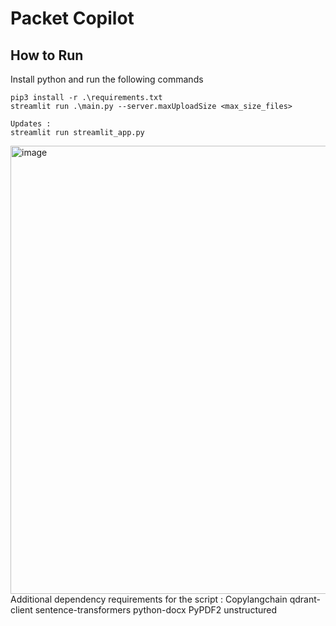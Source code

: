 # Packet Copilot

## How to Run
Install python and run the following commands
```
pip3 install -r .\requirements.txt
streamlit run .\main.py --server.maxUploadSize <max_size_files>

Updates : 
streamlit run streamlit_app.py
```
<img width="717" alt="image" src="https://github.com/user-attachments/assets/be5eff09-4073-4ea8-a9e4-f0248da34157">
Additional dependency requirements for the script : 
Copylangchain
qdrant-client
sentence-transformers
python-docx
PyPDF2
unstructured
